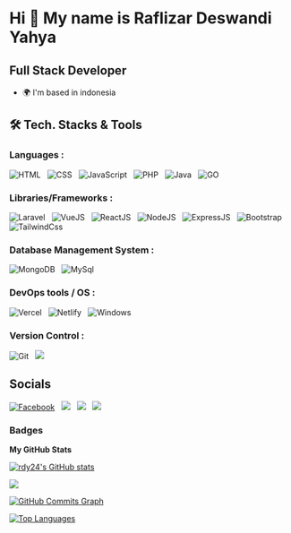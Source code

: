 Hi 👋 My name is Raflizar Deswandi Yahya
========================================

Full Stack Developer
--------------------

* 🌍  I'm based in indonesia

## 🛠 Tech. Stacks & Tools

### Languages :

<img alt="HTML" src="https://img.shields.io/badge/HTML5-E34F26?style=for-the-badge&logo=html5&logoColor=white" />&nbsp;&nbsp;
<img alt="CSS" src="https://img.shields.io/badge/css3%20-%231572B6.svg?&style=for-the-badge&logo=css3&logoColor=white" />&nbsp;&nbsp;
<img alt="JavaScript" src="https://img.shields.io/badge/javascript%20-%23323330.svg?&style=for-the-badge&logo=javascript&logoColor=%23F7DF1E" />&nbsp;&nbsp;
<img alt="PHP" src="https://img.shields.io/badge/PHP-777BB4?style=for-the-badge&logo=php&logoColor=white" />&nbsp;&nbsp;
<img alt="Java" src="https://img.shields.io/badge/Java-ED8B00?style=for-the-badge&logo=java&logoColor=white" />&nbsp;&nbsp;
<img alt="GO" src="https://img.shields.io/badge/Go-00ADD8?style=for-the-badge&logo=go&logoColor=white" />&nbsp;&nbsp;

### Libraries/Frameworks :

<img alt="Laravel" src="https://img.shields.io/badge/Laravel-FF2D20?style=for-the-badge&logo=laravel&logoColor=white" />&nbsp;&nbsp;
<img alt="VueJS" src="https://img.shields.io/badge/Vue.js-35495E?style=for-the-badge&logo=vue.js&logoColor=4FC08D" />&nbsp;&nbsp;
<img alt="ReactJS" src="https://img.shields.io/badge/react_JS%20-%2320232a.svg?&style=for-the-badge&logo=react&logoColor=%2361DAFB" />&nbsp;&nbsp;
<img alt="NodeJS" src="https://img.shields.io/badge/node.js-6DA55F?style=for-the-badge&logo=node.js&logoColor=white" />&nbsp;&nbsp;
<img alt="ExpressJS" src="https://img.shields.io/badge/express.js-%23404d59.svg?style=for-the-badge&logo=express&logoColor=%2361DAFB" />&nbsp;&nbsp;
<img alt="Bootstrap" src="https://img.shields.io/badge/Bootstrap-563D7C?style=for-the-badge&logo=bootstrap&logoColor=white" />&nbsp;&nbsp;
<img alt="TailwindCss" src="https://img.shields.io/badge/Tailwind_CSS-38B2AC?style=for-the-badge&logo=tailwind-css&logoColor=white" />&nbsp;&nbsp;


### Database Management System :

<img alt="MongoDB" src ="https://img.shields.io/badge/MongoDB-%234ea94b.svg?&style=for-the-badge&logo=mongodb&logoColor=white" />&nbsp;&nbsp;
<img alt="MySql" src="https://img.shields.io/badge/mysql-%234479A1.svg?&style=for-the-badge&logo=mysql&logoColor=white" />&nbsp;&nbsp;

### DevOps tools / OS :

<!-- <img alt="Amazon Web Service (AWS)" src="https://img.shields.io/badge/AWS-%23FF9900.svg?&style=for-the-badge&logo=amazon-aws&logoColor=white" />&nbsp;&nbsp;
<img alt="Linux" src="https://img.shields.io/badge/Linux-FCC624?style=for-the-badge&logo=linux&logoColor=black" />&nbsp;&nbsp;
<img alt="Docker" src="https://img.shields.io/badge/docker-%230db7ed.svg?style=for-the-badge&logo=docker&logoColor=white" />&nbsp;&nbsp;
<img alt="Nginx" src="https://img.shields.io/badge/nginx-%23009639.svg?style=for-the-badge&logo=nginx&logoColor=white" />&nbsp;&nbsp;
<img alt="Terraform" src="https://img.shields.io/badge/terraform-%235835CC.svg?style=for-the-badge&logo=terraform&logoColor=white" />&nbsp;&nbsp; -->
<img alt="Vercel" src="https://img.shields.io/badge/vercel-%23000000.svg?&style=for-the-badge&logo=vercel&logoColor=white"/>&nbsp;&nbsp;
<img alt="Netlify" src="https://img.shields.io/badge/netlify-%2300C7B7.svg?&style=for-the-badge&logo=netlify&logoColor=white"/>&nbsp;&nbsp;
<img alt="Windows" src="https://img.shields.io/badge/Windows-0078D6?style=for-the-badge&logo=windows&logoColor=white"/>&nbsp;&nbsp;

### Version Control :

<img alt="Git" src="https://img.shields.io/badge/git%20-%23F05033.svg?&style=for-the-badge&logo=git&logoColor=white" />&nbsp;&nbsp;
<img src="https://img.shields.io/badge/github%20-%23121011.svg?&style=for-the-badge&logo=github&logoColor=white" />&nbsp;&nbsp;
<!-- <img src="https://img.shields.io/badge/gitlab%20-%23181717.svg?&style=for-the-badge&logo=gitlab&logoColor=white" />&nbsp;&nbsp; -->

## Socials

<a href="https://www.facebook.com/profile.php?id=100008851968955" target="_blank" rel="noreferrer"><img alt="Facebook" src="https://img.shields.io/badge/Facebook-1877F2?style=for-the-badge&logo=facebook&logoColor=white" /></a>&nbsp;&nbsp;
<a href="http://www.instagram.com/rdyzar.24" target="_blank" rel="noreferrer"><img src="https://img.shields.io/badge/Instagram-E4405F?style=for-the-badge&logo=instagram&logoColor=white" /></a>&nbsp;&nbsp;
<a href="https://www.linkedin.com/in/raflizar-deswandi-yahya-643533228" target="_blank" rel="noreferrer"><img src="https://img.shields.io/badge/LinkedIn-0077B5?style=for-the-badge&logo=linkedin&logoColor=white"/></a>&nbsp;&nbsp;
<a href="https://www.twitter.com/rdy24_" target="_blank" rel="noreferrer"><img src="https://img.shields.io/badge/Twitter-1DA1F2?style=for-the-badge&logo=twitter&logoColor=white" /></a>&nbsp;&nbsp;

### Badges

<b>My GitHub Stats</b>

<a href="http://www.github.com/rdy24"><img src="https://github-readme-stats.vercel.app/api?username=rdy24&show_icons=true&hide=&count_private=true&title_color=0891b2&text_color=ffffff&icon_color=0891b2&bg_color=1c1917&hide_border=true&show_icons=true" alt="rdy24's GitHub stats" /></a>

<a href="http://www.github.com/rdy24"><img src="https://github-readme-streak-stats.herokuapp.com/?user=rdy24&stroke=ffffff&background=1c1917&ring=0891b2&fire=0891b2&currStreakNum=ffffff&currStreakLabel=0891b2&sideNums=ffffff&sideLabels=ffffff&dates=ffffff&hide_border=true" /></a>

<a href="http://www.github.com/rdy24"><img src="https://activity-graph.herokuapp.com/graph?username=rdy24&bg_color=1c1917&color=ffffff&line=0891b2&point=ffffff&area_color=1c1917&area=true&hide_border=true&custom_title=GitHub%20Commits%20Graph" alt="GitHub Commits Graph" /></a>

<a href="https://github.com/rdy24" align="left"><img src="https://github-readme-stats.vercel.app/api/top-langs/?username=rdy24&langs_count=10&title_color=0891b2&text_color=ffffff&icon_color=0891b2&bg_color=1c1917&hide_border=true&locale=en&custom_title=Top%20%Languages" alt="Top Languages" /></a>

